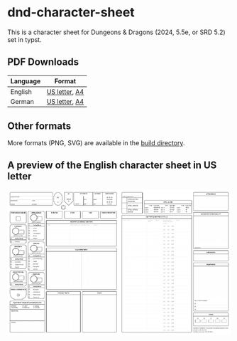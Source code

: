 # dnd-character-sheet

This is a character sheet for Dungeons & Dragons (2024, 5.5e, or SRD 5.2) set in typst.

## PDF Downloads

| Language    | Format |
| ----------- | ------ |
| English     |  [US letter](build/standard/empty/en/us-letter/dnd-character-sheet.standard.empty.en.us-letter.pdf), [A4](build/standard/empty/en/a4/dnd-character-sheet.standard.empty.en.a4.pdf) |
| German      |  [US letter](build/standard/empty/de/us-letter/dnd-character-sheet.standard.empty.de.us-letter.pdf), [A4](build/standard/empty/de/a4/dnd-character-sheet.standard.empty.de.a4.pdf) |

## Other formats
More formats (PNG, SVG) are available in the [build directory](build).

## A preview of the English character sheet in US letter
<img src="build/standard/empty/en/us-letter/dnd-character-sheet.standard.empty.en.us-letter.1.png" width="50%" height="50%"><img src="build/standard/empty/en/us-letter/dnd-character-sheet.standard.empty.en.us-letter.2.png" width="50%" height="50%">
